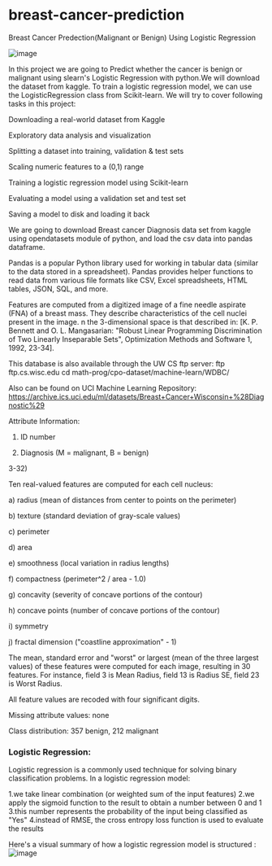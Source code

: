 # breast-cancer-prediction
Breast Cancer Predection(Malignant or Benign) Using Logistic Regression

![image](https://user-images.githubusercontent.com/80630137/125470078-299e97d1-d5c1-47e2-a05b-0fb57f6d2a17.png)


In this project we are going to Predict whether the cancer is benign or malignant using slearn's Logistic Regression with python.We will download the dataset from kaggle. To train a logistic regression model, we can use the LogisticRegression class from Scikit-learn. We will try to cover following tasks in this project:


Downloading a real-world dataset from Kaggle

Exploratory data analysis and visualization

Splitting a dataset into training, validation & test sets

Scaling numeric features to a (0,1) range

Training a logistic regression model using Scikit-learn

Evaluating a model using a validation set and test set

Saving a model to disk and loading it back


We are going to download Breast cancer Diagnosis data set from kaggle using opendatasets module of python, and load the csv data into pandas dataframe.

Pandas is a popular Python library used for working in tabular data (similar to the data stored in a spreadsheet). Pandas provides helper functions to read data from various file formats like CSV, Excel spreadsheets, HTML tables, JSON, SQL, and more.

Features are computed from a digitized image of a fine needle aspirate (FNA) of a breast mass. They describe characteristics of the cell nuclei present in the image. n the 3-dimensional space is that described in: [K. P. Bennett and O. L. Mangasarian: "Robust Linear Programming Discrimination of Two Linearly Inseparable Sets", Optimization Methods and Software 1, 1992, 23-34].

This database is also available through the UW CS ftp server: ftp ftp.cs.wisc.edu cd math-prog/cpo-dataset/machine-learn/WDBC/

Also can be found on UCI Machine Learning Repository: https://archive.ics.uci.edu/ml/datasets/Breast+Cancer+Wisconsin+%28Diagnostic%29

Attribute Information:

1) ID number

2) Diagnosis (M = malignant, B = benign)

3-32)

Ten real-valued features are computed for each cell nucleus:

a) radius (mean of distances from center to points on the perimeter)

b) texture (standard deviation of gray-scale values)

c) perimeter

d) area

e) smoothness (local variation in radius lengths)

f) compactness (perimeter^2 / area - 1.0)

g) concavity (severity of concave portions of the contour)

h) concave points (number of concave portions of the contour)

i) symmetry

j) fractal dimension ("coastline approximation" - 1)

The mean, standard error and "worst" or largest (mean of the three largest values) of these features were computed for each image, resulting in 30 features. For instance, field 3 is Mean Radius, field 13 is Radius SE, field 23 is Worst Radius.

All feature values are recoded with four significant digits.

Missing attribute values: none

Class distribution: 357 benign, 212 malignant



### Logistic Regression:

Logistic regression is a commonly used technique for solving binary classification problems. In a logistic regression model:

1.we take linear combination (or weighted sum of the input features)
2.we apply the sigmoid function to the result to obtain a number between 0 and 1
3.this number represents the probability of the input being classified as "Yes"
4.instead of RMSE, the cross entropy loss function is used to evaluate the results

Here's a visual summary of how a logistic regression model is structured :
![image](https://user-images.githubusercontent.com/80630137/125470007-00ab2514-ad52-4aa2-94bf-93ad7feee7e6.png)
